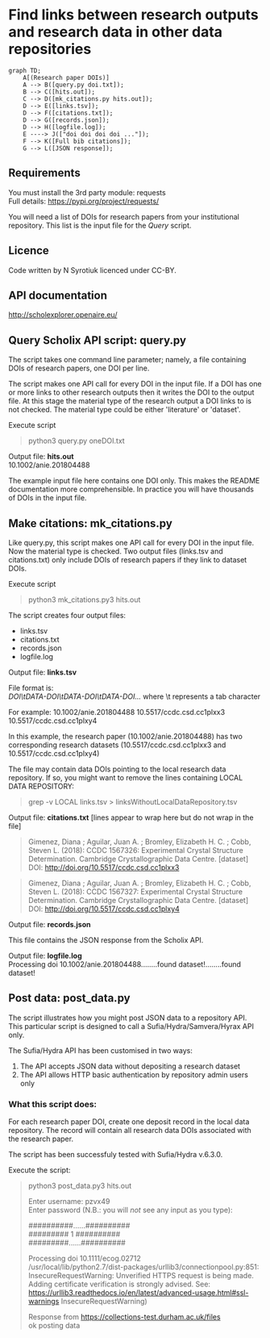 # Find links between research outputs and research data in other data repositories

```mermaid
graph TD;
    A[(Research paper DOIs)]
    A --> B([query.py doi.txt]);
    B --> C([hits.out]);
    C --> D([mk_citations.py hits.out]);
    D --> E([links.tsv]);
    D --> F([citations.txt]);
    D --> G([records.json]);
    D --> H([logfile.log]);
    E ----> J(["doi doi doi doi ..."]);
    F --> K([Full bib citations]);
    G --> L([JSON response]);
```

## Requirements
You must install the 3rd party module: requests  
Full details: https://pypi.org/project/requests/

You will need a list of DOIs for research papers from your institutional repository.
This list is the input file for the *Query* script.

## Licence
Code written by N Syrotiuk licenced under CC-BY.

## API documentation
http://scholexplorer.openaire.eu/

## Query Scholix API script: **query.py**
The script takes one command line parameter; namely, a file containing DOIs of research papers, one DOI per line.

The script makes one API call for every DOI in the input file.  If a DOI has one or more links to other research outputs then it writes the DOI to the output file.  At this stage the material type of the research output a DOI links to is not checked.  The material type could be either 'literature' or 'dataset'.

Execute script
> python3 query.py oneDOI.txt

Output file: **hits.out**  
10.1002/anie.201804488<br>

The example input file here contains one DOI only.  This makes the README documentation more comprehensible.  In practice you will have thousands of DOIs in the input file.


## Make citations: **mk_citations.py**
Like query.py, this script makes one API call for every DOI in the input file.  Now the material type is checked.  Two output files (links.tsv and citations.txt) only include DOIs of research papers if they link to dataset DOIs.

Execute script
> python3 mk_citations.py3 hits.out

The script creates four output files:
- links.tsv
- citations.txt
- records.json
- logfile.log

Output file: **links.tsv**

File format is:  
*DOI\tDATA-DOI\tDATA-DOI\tDATA-DOI...* where \t represents a tab character

For example:
10.1002/anie.201804488	10.5517/ccdc.csd.cc1plxx3	10.5517/ccdc.csd.cc1plxy4

In this example, the research paper (10.1002/anie.201804488) has two corresponding research datasets (10.5517/ccdc.csd.cc1plxx3 and 10.5517/ccdc.csd.cc1plxy4)

The file may contain data DOIs pointing to the local research data repository.  If so, you might want to remove the lines containing LOCAL DATA REPOSITORY:
>grep -v LOCAL links.tsv > linksWithoutLocalDataRepository.tsv


Output file: **citations.txt**  [lines appear to wrap here but do not wrap in the file]

>Gimenez, Diana ; Aguilar, Juan A. ; Bromley, Elizabeth H. C. ; Cobb, Steven L.  (2018):  CCDC 1567326: Experimental Crystal Structure Determination.  Cambridge Crystallographic Data Centre.  [dataset]  DOI: http://doi.org/10.5517/ccdc.csd.cc1plxx3

>Gimenez, Diana ; Aguilar, Juan A. ; Bromley, Elizabeth H. C. ; Cobb, Steven L.  (2018):  CCDC 1567327: Experimental Crystal Structure Determination.  Cambridge Crystallographic Data Centre.  [dataset]  DOI: http://doi.org/10.5517/ccdc.csd.cc1plxy4


Output file: **records.json**

This file contains the JSON response from the Scholix API.


Output file: **logfile.log**  
Processing doi 10.1002/anie.201804488........found dataset!........found dataset!


## Post data: post_data.py
The script illustrates how you might post JSON data to a repository API.  This particular script is designed to call a Sufia/Hydra/Samvera/Hyrax API only.

The Sufia/Hydra API has been customised in two ways:
1. The API accepts JSON data without depositing a research dataset
2. The API allows HTTP basic authentication by repository admin users only

### What this script does:
For each research paper DOI, create one deposit record in the local data repository.  The record will contain all research data DOIs associated with the research paper.

The script has been successfuly tested with Sufia/Hydra v.6.3.0.

Execute the script:
> python3 post_data.py3 hits.out  
>  
> Enter username: pzvx49  
> Enter password (N.B.: you will *not* see any input as you type):   
>  
> ##########......##########  
> #########  1  ##########  
> #########......##########  
>  
>  Processing doi 10.1111/ecog.02712  
>  /usr/local/lib/python2.7/dist-packages/urllib3/connectionpool.py:851: InsecureRequestWarning: Unverified HTTPS request is being made. Adding certificate verification is strongly advised. See: https://urllib3.readthedocs.io/en/latest/advanced-usage.html#ssl-warnings InsecureRequestWarning)  
>  
>  Response from https://collections-test.durham.ac.uk/files  
>  ok posting data  

